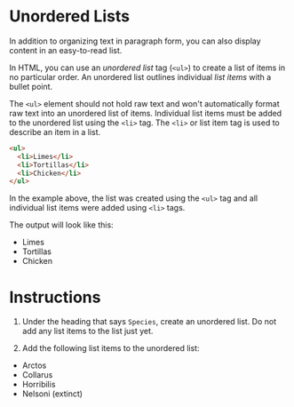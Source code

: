 Unordered Lists
===============

In addition to organizing text in paragraph form, you can also display content in an easy-to-read list.

In HTML, you can use an *unordered list* tag (`<ul>`) to create a list of items in no particular order. An unordered list outlines individual *list items* with a bullet point.

The `<ul>` element should not hold raw text and won't automatically format raw text into an unordered list of items. Individual list items must be added to the unordered list using the `<li>` tag. The `<li>` or list item tag is used to describe an item in a list.

````html
<ul>
  <li>Limes</li>
  <li>Tortillas</li>
  <li>Chicken</li>
</ul>
````

In the example above, the list was created using the `<ul>` tag and all individual list items were added using `<li>` tags.

The output will look like this:

<ul>
  <li>Limes</li>
  <li>Tortillas</li>
  <li>Chicken</li>
</ul>


# Instructions

1. Under the heading that says `Species`, create an unordered list.
Do not add any list items to the list just yet.

2. Add the following list items to the unordered list:

-   Arctos
-   Collarus
-   Horribilis
-   Nelsoni (extinct)